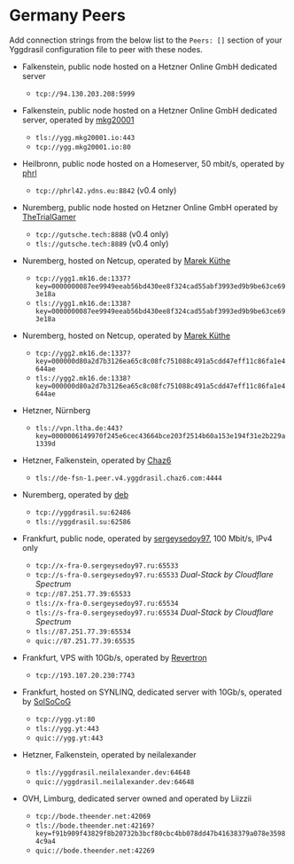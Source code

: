 # Germany Peers

Add connection strings from the below list to the `Peers: []` section of your
Yggdrasil configuration file to peer with these nodes.

* Falkenstein, public node hosted on a Hetzner Online GmbH dedicated server
  * `tcp://94.130.203.208:5999`

* Falkenstein, public node hosted on a Hetzner Online GmbH dedicated server, operated by [mkg20001](https://github.com/mkg20001)
  * `tls://ygg.mkg20001.io:443`
  * `tcp://ygg.mkg20001.io:80`

* Heilbronn, public node hosted on a Homeserver, 50 mbit/s, operated by [phrl](http://phrl42.ydns.eu)
  * `tcp://phrl42.ydns.eu:8842` (v0.4 only)

* Nuremberg, public node hosted on Hetzner Online GmbH operated by [TheTrialGamer](https://gutsche.tech)
  * `tcp://gutsche.tech:8888` (v0.4 only)
  * `tls://gutsche.tech:8889` (v0.4 only)

* Nuremberg, hosted on Netcup, operated by [Marek Küthe](https://mk16.de/)
  * `tcp://ygg1.mk16.de:1337?key=0000000087ee9949eeab56bd430ee8f324cad55abf3993ed9b9be63ce693e18a`
  * `tls://ygg1.mk16.de:1338?key=0000000087ee9949eeab56bd430ee8f324cad55abf3993ed9b9be63ce693e18a`

* Nuremberg, hosted on Netcup, operated by [Marek Küthe](https://mk16.de/)
  * `tcp://ygg2.mk16.de:1337?key=000000d80a2d7b3126ea65c8c08fc751088c491a5cdd47eff11c86fa1e4644ae`
  * `tls://ygg2.mk16.de:1338?key=000000d80a2d7b3126ea65c8c08fc751088c491a5cdd47eff11c86fa1e4644ae`

* Hetzner, Nürnberg
  * `tls://vpn.ltha.de:443?key=0000006149970f245e6cec43664bce203f2514b60a153e194f31e2b229a1339d`

* Hetzner, Falkenstein, operated by [Chaz6](https://github.com/chaz6)
  * `tls://de-fsn-1.peer.v4.yggdrasil.chaz6.com:4444`

* Nuremberg, operated by [deb](https://ysl.su)
  * `tcp://yggdrasil.su:62486`
  * `tls://yggdrasil.su:62586`

* Frankfurt, public node, operated by [sergeysedoy97](https://t.me/sergeysedoy97), 100 Mbit/s, IPv4 only
  * `tcp://x-fra-0.sergeysedoy97.ru:65533`
  * `tcp://s-fra-0.sergeysedoy97.ru:65533` *Dual-Stack by Cloudflare Spectrum*
  * `tcp://87.251.77.39:65533`
  * `tls://x-fra-0.sergeysedoy97.ru:65534`
  * `tls://s-fra-0.sergeysedoy97.ru:65534` *Dual-Stack by Cloudflare Spectrum*
  * `tls://87.251.77.39:65534`
  * `quic://87.251.77.39:65535`

* Frankfurt, VPS with 10Gb/s, operated by [Revertron](https://github.com/Revertron)
  * `tcp://193.107.20.230:7743`

* Frankfurt, hosted on SYNLINQ, dedicated server with 10Gb/s, operated by [SolSoCoG](https://ieji.de/@solsocog)
  * `tcp://ygg.yt:80`
  * `tls://ygg.yt:443`
  * `quic://ygg.yt:443`

* Hetzner, Falkenstein, operated by neilalexander
  * `tls://yggdrasil.neilalexander.dev:64648`
  * `quic://yggdrasil.neilalexander.dev:64648`

* OVH, Limburg, dedicated server owned and operated by Liizzii
  * `tcp://bode.theender.net:42069`
  * `tls://bode.theender.net:42169?key=f91b909f43829f8b20732b3bcf80cbc4bb078dd47b41638379a078e35984c9a4`
  * `quic://bode.theender.net:42269`
